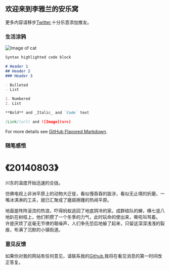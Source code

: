 ## 欢迎来到李雅兰的安乐窝


更多内容请移步[Twitter](https://twitter.com/),十分乐意添加推友。



### 生活涂鸦

![Image of cat](file:///C:/Users/Administrator.XTZ-01704191853/Desktop/cat/9.jpg)

```markdown
Syntax highlighted code block

# Header 1
## Header 2
### Header 3

- Bulleted
- List

1. Numbered
2. List

**Bold** and _Italic_ and `Code` text

[Link](url) and ![Image](src)
```

For more details see [GitHub Flavored Markdown](https://guides.github.com/features/mastering-markdown/).

### 随笔感悟

# 《20140803》

川东的温度开始迅速的合拢。

仿佛电视上非洲平原上的动物大迁徙，看似慢吞吞的跋涉，看似无止境的折磨，一嘴冰淇淋的工夫，就已汇聚成了磨肩擦踵的热闹平原。

地面是阵阵滚烫的热浪，吓得蚂蚁逃回了地底阴冷的家。成群结队的蝉，横七竖八地趴在树枝上，他们积攒了一个冬季的力气，此时玩命的使出来，嘶吼叫骂着。
许是厌烦了这毫无节律的聒噪声，人们争先恐后地躲了起来，只留这深深浅浅的裂痕，布满了沉默的小镇街道。

### 意见反馈

如果你对我的网站有任何意见，请联系我的[Github](https://bigbosscat.github.io/),我将在看见消息的第一时间改正答复。
